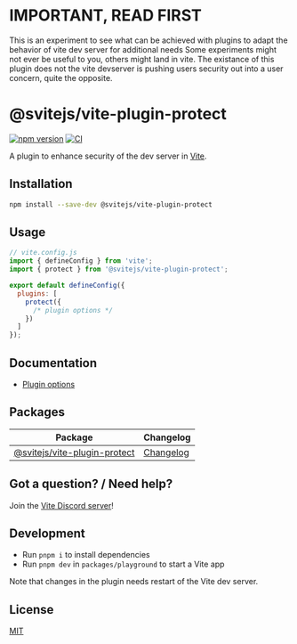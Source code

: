 # IMPORTANT, READ FIRST

This is an experiment to see what can be achieved with plugins to adapt the behavior of vite dev server for additional needs
Some experiments might not ever be useful to you, others might land in vite.
The existance of this plugin does not the vite devserver is pushing users security out into a user concern, quite the opposite.

# @svitejs/vite-plugin-protect

[![npm version](https://img.shields.io/npm/v/@svitejs/vite-plugin-protect)](https://www.npmjs.com/package/@svitejs/vite-plugin-protect)
[![CI](https://github.com/svitejs/vite-plugin-protect/actions/workflows/ci.yml/badge.svg)](https://github.com/svitejs/vite-plugin-protect/actions/workflows/ci.yml)

A plugin to enhance security of the dev server in [Vite](https://vitejs.dev).




## Installation

```bash
npm install --save-dev @svitejs/vite-plugin-protect
```

## Usage

```js
// vite.config.js
import { defineConfig } from 'vite';
import { protect } from '@svitejs/vite-plugin-protect';

export default defineConfig({
  plugins: [
    protect({
      /* plugin options */
    })
  ]
});
```

## Documentation

- [Plugin options](./docs/config.md)

## Packages

| Package                                                      | Changelog                                              |
| ------------------------------------------------------------ | ------------------------------------------------------ |
| [@svitejs/vite-plugin-protect](packages/vite-plugin-protect) | [Changelog](packages/vite-plugin-protect/CHANGELOG.md) |

## Got a question? / Need help?

Join the [Vite Discord server](https://chat.vite.dev)!

## Development

- Run `pnpm i` to install dependencies
- Run `pnpm dev` in `packages/playground` to start a Vite app

Note that changes in the plugin needs restart of the Vite dev server.

## License

[MIT](./LICENSE)
